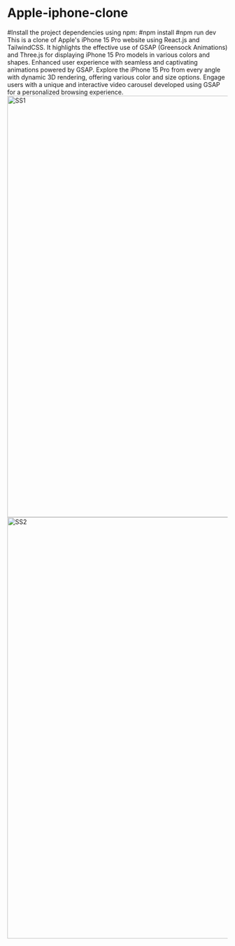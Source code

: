# Apple-iphone-clone
#Install the project dependencies using npm:
#npm install
#npm run dev
This is a clone of Apple's iPhone 15 Pro website using React.js and TailwindCSS. It highlights the effective use of GSAP (Greensock Animations) and Three.js for displaying iPhone 15 Pro models in various colors and shapes.
Enhanced user experience with seamless and captivating animations powered by GSAP.
Explore the iPhone 15 Pro from every angle with dynamic 3D rendering, offering various color and size options.
 Engage users with a unique and interactive video carousel developed using GSAP for a personalized browsing experience.
<img width="960" alt="SS1" src="https://github.com/arpit-raj31/Apple-iphone-clone/assets/130226536/930026ac-f4f3-4c19-8833-63dc8b877a7b">
<img width="960" alt="SS2" src="https://github.com/arpit-raj31/Apple-iphone-clone/assets/130226536/d081645a-b73e-46a5-ba40-f0212991189f">
